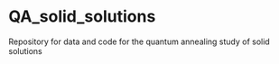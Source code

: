# QA_solid_solutions
Repository for data and code for the quantum annealing study of solid solutions
